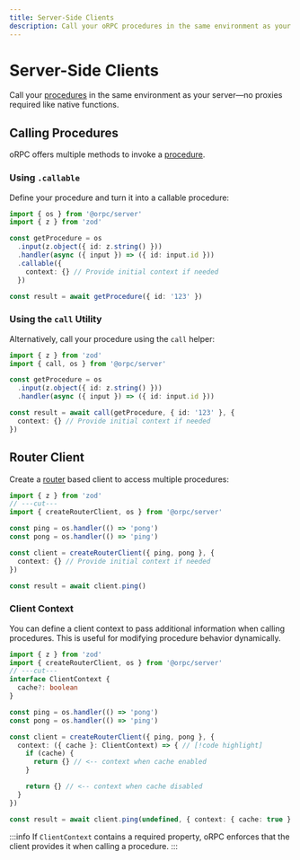 ```yaml
---
title: Server-Side Clients
description: Call your oRPC procedures in the same environment as your server like native functions.
---
```


# Server-Side Clients

Call your [procedures](/docs/procedure) in the same environment as your server—no proxies required like native functions.

## Calling Procedures

oRPC offers multiple methods to invoke a [procedure](/docs/procedure).

### Using `.callable`

Define your procedure and turn it into a callable procedure:

```ts twoslash
import { os } from '@orpc/server'
import { z } from 'zod'

const getProcedure = os
  .input(z.object({ id: z.string() }))
  .handler(async ({ input }) => ({ id: input.id }))
  .callable({
    context: {} // Provide initial context if needed
  })

const result = await getProcedure({ id: '123' })
```

### Using the `call` Utility

Alternatively, call your procedure using the `call` helper:

```ts twoslash
import { z } from 'zod'
import { call, os } from '@orpc/server'

const getProcedure = os
  .input(z.object({ id: z.string() }))
  .handler(async ({ input }) => ({ id: input.id }))

const result = await call(getProcedure, { id: '123' }, {
  context: {} // Provide initial context if needed
})
```

## Router Client

Create a [router](/docs/router) based client to access multiple procedures:

```ts twoslash
import { z } from 'zod'
// ---cut---
import { createRouterClient, os } from '@orpc/server'

const ping = os.handler(() => 'pong')
const pong = os.handler(() => 'ping')

const client = createRouterClient({ ping, pong }, {
  context: {} // Provide initial context if needed
})

const result = await client.ping()
```

### Client Context

You can define a client context to pass additional information when calling procedures. This is useful for modifying procedure behavior dynamically.

```ts twoslash
import { z } from 'zod'
import { createRouterClient, os } from '@orpc/server'
// ---cut---
interface ClientContext {
  cache?: boolean
}

const ping = os.handler(() => 'pong')
const pong = os.handler(() => 'ping')

const client = createRouterClient({ ping, pong }, {
  context: ({ cache }: ClientContext) => { // [!code highlight]
    if (cache) {
      return {} // <-- context when cache enabled
    }

    return {} // <-- context when cache disabled
  }
})

const result = await client.ping(undefined, { context: { cache: true } })
```

:::info
If `ClientContext` contains a required property, oRPC enforces that the client provides it when calling a procedure.
:::
